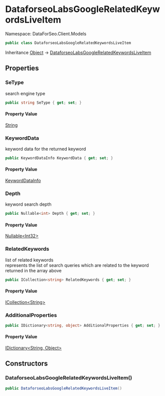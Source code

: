 # DataforseoLabsGoogleRelatedKeywordsLiveItem

Namespace: DataForSeo.Client.Models

```csharp
public class DataforseoLabsGoogleRelatedKeywordsLiveItem
```

Inheritance [Object](https://docs.microsoft.com/en-us/dotnet/api/system.object) → [DataforseoLabsGoogleRelatedKeywordsLiveItem](./dataforseo.client.models.dataforseolabsgooglerelatedkeywordsliveitem.md)

## Properties

### **SeType**

search engine type

```csharp
public string SeType { get; set; }
```

#### Property Value

[String](https://docs.microsoft.com/en-us/dotnet/api/system.string)<br>

### **KeywordData**

keyword data for the returned keyword

```csharp
public KeywordDataInfo KeywordData { get; set; }
```

#### Property Value

[KeywordDataInfo](./dataforseo.client.models.keyworddatainfo.md)<br>

### **Depth**

keyword search depth

```csharp
public Nullable<int> Depth { get; set; }
```

#### Property Value

[Nullable&lt;Int32&gt;](https://docs.microsoft.com/en-us/dotnet/api/system.nullable-1)<br>

### **RelatedKeywords**

list of related keywords
 <br>represents the list of search queries which are related to the keyword returned in the array above

```csharp
public ICollection<string> RelatedKeywords { get; set; }
```

#### Property Value

[ICollection&lt;String&gt;](https://docs.microsoft.com/en-us/dotnet/api/system.collections.generic.icollection-1)<br>

### **AdditionalProperties**

```csharp
public IDictionary<string, object> AdditionalProperties { get; set; }
```

#### Property Value

[IDictionary&lt;String, Object&gt;](https://docs.microsoft.com/en-us/dotnet/api/system.collections.generic.idictionary-2)<br>

## Constructors

### **DataforseoLabsGoogleRelatedKeywordsLiveItem()**

```csharp
public DataforseoLabsGoogleRelatedKeywordsLiveItem()
```
